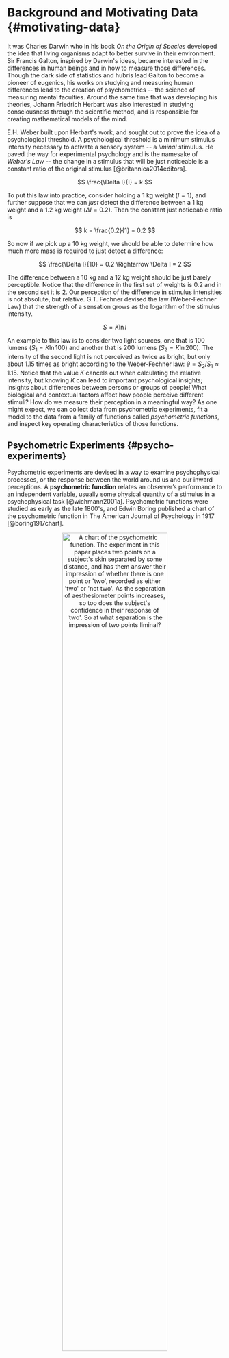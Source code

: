# Background and Motivating Data {#motivating-data}



It was Charles Darwin who in his book _On the Origin of Species_ developed the idea that living organisms adapt to better survive in their environment. Sir Francis Galton, inspired by Darwin's ideas, became interested in the differences in human beings and in how to measure those differences. Though the dark side of statistics and hubris lead Galton to become a pioneer of eugenics, his works on studying and measuring human differences lead to the creation of psychometrics -- the science of measuring mental faculties. Around the same time that was developing his theories, Johann Friedrich Herbart was also interested in studying consciousness through the scientific method, and is responsible for creating mathematical models of the mind.

E.H. Weber built upon Herbart's work, and sought out to prove the idea of a psychological threshold. A psychological threshold is a minimum stimulus intensity necessary to activate a sensory system -- a _liminal_ stimulus. He paved the way for experimental psychology and is the namesake of _Weber's Law_ -- the change in a stimulus that will be just noticeable is a constant ratio of the original stimulus [@britannica2014editors].

$$
\frac{\Delta I}{I} = k
$$

To put this law into practice, consider holding a 1 kg weight ($I = 1$), and further suppose that we can _just_ detect the difference between a 1 kg weight and a 1.2 kg weight ($\Delta I = 0.2$). Then the constant just noticeable ratio is

$$
k = \frac{0.2}{1} = 0.2
$$

So now if we pick up a 10 kg weight, we should be able to determine how much more mass is required to just detect a difference:

$$
\frac{\Delta I}{10} = 0.2 \Rightarrow \Delta I = 2
$$

The difference between a 10 kg and a 12 kg weight should be just barely perceptible. Notice that the difference in the first set of weights is 0.2 and in the second set it is 2. Our perception of the difference in stimulus intensities is not absolute, but relative. G.T. Fechner devised the law (Weber-Fechner Law) that the strength of a sensation grows as the logarithm of the stimulus intensity.

$$S = K \ln I$$

An example to this law is to consider two light sources, one that is 100 lumens ($S_1 = K \ln 100$) and another that is 200 lumens ($S_2 = K \ln 200$). The intensity of the second light is not perceived as twice as bright, but only about 1.15 times as bright according to the Weber-Fechner law: $\theta = S_2 / S_1 \approx 1.15$. Notice that the value $K$ cancels out when calculating the relative intensity, but knowing $K$ can lead to important psychological insights; insights about differences between persons or groups of people! What biological and contextual factors affect how people perceive different stimuli? How do we measure their perception in a meaningful way? As one might expect, we can collect data from psychometric experiments, fit a model to the data from a family of functions called _psychometric functions_, and inspect key operating characteristics of those functions.

## Psychometric Experiments {#psycho-experiments}

Psychometric experiments are devised in a way to examine psychophysical processes, or the response between the world around us and our inward perceptions. A **psychometric function** relates an observer’s performance to an independent variable, usually some physical quantity of a stimulus in a psychophysical task [@wichmann2001a]. Psychometric functions were studied as early as the late 1800's, and Edwin Boring published a chart of the psychometric function in The American Journal of Psychology in 1917 [@boring1917chart].


<div class="figure" style="text-align: center">
<img src="figures/chart_of_pf.png" alt="A chart of the psychometric function. The experiment in this paper places two points on a subject's skin separated by some distance, and has them answer their impression of whether there is one point or 'two', recorded as either 'two' or 'not two'. As the separation of aesthesiometer points increases, so too does the subject's confidence in their response of 'two'. So at what separation is the impression of two points liminal?" width="70%" />
<p class="caption">(\#fig:ch020-chart-of-pf)A chart of the psychometric function. The experiment in this paper places two points on a subject's skin separated by some distance, and has them answer their impression of whether there is one point or 'two', recorded as either 'two' or 'not two'. As the separation of aesthesiometer points increases, so too does the subject's confidence in their response of 'two'. So at what separation is the impression of two points liminal?</p>
</div>


Figure \@ref(fig:ch020-chart-of-pf) displays the key aspects of the psychometric function. The most crucial part is the sigmoid function, the S-like non-decreasing curve, which in this case is represented by the Normal CDF, $\Phi(\gamma)$. The horizontal axis represents the stimulus stimulus intensity, the separation of two points in centimeters. The vertical axis represents the probability that a subject has the impression of two points. With only experimental data, the response proportion becomes an approximation for the probability.

This leads me to talk about the type of psychometric experiment that this paper deals with called a **temporal order judgment** (TOJ) experiment. The concept is that if there are two distinct stimuli occurring nearly simultaneously then our brains will bind them into a single percept -- perceive them as happening simultaneously. Compensation for small temporal differences is beneficial for coherent multisensory experiences, particularly in visual-speech synthesis as it is necessary to maintain an accurate representation of the sources of multisensory events. The temporal asynchrony between stimuli is called the **stimulus onset asynchrony** (SOA), and the range of SOAs for which sensory signals are integrated into a global percept is called the **temporal binding window**. When the SOA grows too large then the brain segregates the two signals and the temporal order can be determined.

Our experiences in life as we age shape the mechanisms of processing multisensory signals, and some multisensory signals are integrated much more readily than others. Perceptual synchrony has been previously studied through the **point of subjective simultaneity** (PSS) -- the temporal delay between two signals at which an observer is unsure about their temporal order [@stone2001now]. The temporal binding window is the time span over which sensory signals arising from different modalities appear integrated into a global percept. A deficit in temporal sensitivity may lead to a widening of the temporal binding window and reduce the ability to segregate unrelated sensory signals. In temporal order judgment tasks, the ability to discriminate the timing of multiple sensory signals is referred to as temporal sensitivity, and is studied through the measurement of the **just noticeable difference** (JND) -- the smallest lapse in time so that a temporal order can just be determined. Figure \@ref(fig:ch020-plot-ref-pf) highlights the features through which we study psychometric functions. The PSS is defined as the point where an observer can do no better at determining temporal order than random guessing (i.e. the response probability is 50%). The JND is defined as the extra temporal delay between stimuli so that the temporal order is just able to be determined. Historically this has been defined as the difference between the 84% level and the PSS, though the upper level depends on domain expertise.


<div class="figure" style="text-align: center">
<img src="020-motivating-data_files/figure-html/ch020-plot-ref-pf-1.png" alt="The PSS is defined as the point where an observer can do no better at determining temporal order than random guessing. The just noticeable difference is defined as the extra temporal delay between stimuli so that the temporal order is just able to be determined. Historically this has been defined as the difference between the 0.84 level and the PSS, though the upper level depends on domain expertise." width="70%" />
<p class="caption">(\#fig:ch020-plot-ref-pf)The PSS is defined as the point where an observer can do no better at determining temporal order than random guessing. The just noticeable difference is defined as the extra temporal delay between stimuli so that the temporal order is just able to be determined. Historically this has been defined as the difference between the 0.84 level and the PSS, though the upper level depends on domain expertise.</p>
</div>


Perceptual synchrony and temporal sensitivity can be modified through a baseline understanding. In order to perceive physical events as simultaneous, our brains must adjust for differences in temporal delays of transmission of both psychical signals and sensory processing [@fujisaki2004recalibration]. In some cases such as with audiovisual stimuli, the perception of simultaneity can be modified by repeatedly presenting the audiovisual stimuli at fixed time separations (called an adapter stimulus) to an observer [@vroomen2004recalibration]. This repetition of presenting the adapter stimulus is called **temporal recalibration**.

The data set that I introduce in the next section concerns temporal order judgment across various sensory modalities with a temporal recalibration component.

## Temporal Order Judgment Data {#toj-task}

The data set that I am using in this paper comes from experiments done by A.N. Scurry and Dr. Fang Jiang in the Department of Psychology at the University of Nevada. Reduced temporal sensitivity in the aging population manifests in an impaired ability to perceive synchronous events as simultaneous, and similarly more difficulty in segregating asynchronous sensory signals that belong to different sources. The consequences of a widening of the temporal binding window is considered in @scurry2019aging, as well as a complete detailing of the experimental setup and recording process. A shortened summary of the methods is provided below.

There are four different tasks in the experiment: audio-visual, visual-visual, visuo-motor, and duration, and I will refer to each task respectively as audiovisual, visual, sensorimotor, and duration. The participants consist of 15 young adults (age 20-27), 15 middle age adults (age 39-50), and 15 older adults (age 65-75), all recruited from the University of Nevada, Reno. Additionally all subjects are right handed and were reported to have normal or corrected to normal hearing and vision.

<!-- Count the number of unique subjects by age group and task
<table class="table" style="margin-left: auto; margin-right: auto;">
<caption>(\#tab:unnamed-chunk-1)Number of subjects in each task.</caption>
 <thead>
  <tr>
   <th style="text-align:left;"> age_group </th>
   <th style="text-align:left;"> task </th>
   <th style="text-align:right;"> n </th>
  </tr>
 </thead>
<tbody>
  <tr>
   <td style="text-align:left;vertical-align: top !important;" rowspan="4"> young_adult </td>
   <td style="text-align:left;"> audiovisual </td>
   <td style="text-align:right;"> 14 </td>
  </tr>
  <tr>
   
   <td style="text-align:left;"> duration </td>
   <td style="text-align:right;"> 14 </td>
  </tr>
  <tr>
   
   <td style="text-align:left;"> sensorimotor </td>
   <td style="text-align:right;"> 15 </td>
  </tr>
  <tr>
   
   <td style="text-align:left;"> visual </td>
   <td style="text-align:right;"> 15 </td>
  </tr>
  <tr>
   <td style="text-align:left;vertical-align: top !important;" rowspan="4"> middle_age </td>
   <td style="text-align:left;"> audiovisual </td>
   <td style="text-align:right;"> 15 </td>
  </tr>
  <tr>
   
   <td style="text-align:left;"> duration </td>
   <td style="text-align:right;"> 15 </td>
  </tr>
  <tr>
   
   <td style="text-align:left;"> sensorimotor </td>
   <td style="text-align:right;"> 15 </td>
  </tr>
  <tr>
   
   <td style="text-align:left;"> visual </td>
   <td style="text-align:right;"> 15 </td>
  </tr>
  <tr>
   <td style="text-align:left;vertical-align: top !important;" rowspan="4"> older_adult </td>
   <td style="text-align:left;"> audiovisual </td>
   <td style="text-align:right;"> 15 </td>
  </tr>
  <tr>
   
   <td style="text-align:left;"> duration </td>
   <td style="text-align:right;"> 15 </td>
  </tr>
  <tr>
   
   <td style="text-align:left;"> sensorimotor </td>
   <td style="text-align:right;"> 15 </td>
  </tr>
  <tr>
   
   <td style="text-align:left;"> visual </td>
   <td style="text-align:right;"> 15 </td>
  </tr>
</tbody>
</table>
-->


<table class="table" style="margin-left: auto; margin-right: auto;">
<caption>(\#tab:ch020-multitask-data)Sample of motivating data.</caption>
 <thead>
  <tr>
   <th style="text-align:right;"> soa </th>
   <th style="text-align:right;"> response </th>
   <th style="text-align:left;"> sid </th>
   <th style="text-align:left;"> task </th>
   <th style="text-align:left;"> trial </th>
   <th style="text-align:left;"> age_group </th>
   <th style="text-align:right;"> age </th>
   <th style="text-align:left;"> sex </th>
  </tr>
 </thead>
<tbody>
  <tr>
   <td style="text-align:right;"> -350 </td>
   <td style="text-align:right;"> 0 </td>
   <td style="text-align:left;"> O-m-BC </td>
   <td style="text-align:left;"> audiovisual </td>
   <td style="text-align:left;"> pre </td>
   <td style="text-align:left;"> older_adult </td>
   <td style="text-align:right;"> 70 </td>
   <td style="text-align:left;"> M </td>
  </tr>
  <tr>
   <td style="text-align:right;"> -200 </td>
   <td style="text-align:right;"> 0 </td>
   <td style="text-align:left;"> M-m-SJ </td>
   <td style="text-align:left;"> duration </td>
   <td style="text-align:left;"> post1 </td>
   <td style="text-align:left;"> middle_age </td>
   <td style="text-align:right;"> 48 </td>
   <td style="text-align:left;"> M </td>
  </tr>
  <tr>
   <td style="text-align:right;"> 28 </td>
   <td style="text-align:right;"> 1 </td>
   <td style="text-align:left;"> O-f-KK </td>
   <td style="text-align:left;"> sensorimotor </td>
   <td style="text-align:left;"> pre </td>
   <td style="text-align:left;"> older_adult </td>
   <td style="text-align:right;"> 66 </td>
   <td style="text-align:left;"> F </td>
  </tr>
  <tr>
   <td style="text-align:right;"> 275 </td>
   <td style="text-align:right;"> 1 </td>
   <td style="text-align:left;"> O-f-MW </td>
   <td style="text-align:left;"> visual </td>
   <td style="text-align:left;"> post1 </td>
   <td style="text-align:left;"> older_adult </td>
   <td style="text-align:right;"> 69 </td>
   <td style="text-align:left;"> F </td>
  </tr>
</tbody>
</table>


In the audiovisual TOJ task, participants were asked to determine the temporal order between an auditory and visual stimulus. Stimulus onset asynchrony values were selected uniformly between -500 to +500 ms with 50 ms steps, where negative SOAs indicated that the visual stimulus was leading, and positive values indicated that the auditory stimulus was leading. Each SOA value was presented 5 times in random order in the initial block. At the end of each trial the subject was asked to report if the auditory stimulus came before the visual, where a $1$ indicates that they perceived the sound first, and a $0$ indicates that they perceived the visual stimulus first.

A similar setup is repeated for the visual, sensorimotor, and duration tasks. The visual task presented two visual stimuli on the left and right side of a display with temporal asynchronies that varied between -300 ms to +300 ms with 25 ms steps. Negative SOAs indicated that the left stimulus was first, and positive that the right came first. A positive response indicates that the subject perceived the right stimulus first. The sensorimotor task has subjects focus on a black cross on a screen. When it disappears, they respond by pressing a button. Additionally, when the cross disappears, a visual stimulus was flashed on the screen, and subjects were asked if they perceived the visual stimulus before or after their button press. The latency of the visual stimulus was partially determined by individual subject's average response time, so SOA values are not fixed between subjects and trials. A positive response indicates that the visual stimulus was perceived after the button press.

The duration task presents two vertically stacked circles on a screen with one appearing right after the other. The top stimulus appeared for a fixed amount of time of 300 ms, and the bottom was displayed for anywhere between +100 ms to +500 ms in 50 ms steps corresponding to SOA values between -200 ms to +200 ms. The subject then responds to if they perceived the bottom circle as appearing longer than the top circle.


<table class="table" style="margin-left: auto; margin-right: auto;">
<caption>(\#tab:ch020-toj-summary)Summary of TOJ Tasks</caption>
 <thead>
  <tr>
   <th style="text-align:left;"> Task </th>
   <th style="text-align:left;"> Positive Response </th>
   <th style="text-align:left;"> Positive SOA Truth </th>
  </tr>
 </thead>
<tbody>
  <tr>
   <td style="text-align:left;"> Audiovisual </td>
   <td style="text-align:left;"> Perceived audio first </td>
   <td style="text-align:left;"> Audio came before visual </td>
  </tr>
  <tr>
   <td style="text-align:left;"> Visual </td>
   <td style="text-align:left;"> Perceived right first </td>
   <td style="text-align:left;"> Right came before left </td>
  </tr>
  <tr>
   <td style="text-align:left;"> Sensorimotor </td>
   <td style="text-align:left;"> Perceived visual first </td>
   <td style="text-align:left;"> Visual came before tactile </td>
  </tr>
  <tr>
   <td style="text-align:left;"> Duration </td>
   <td style="text-align:left;"> Perceived bottom as longer </td>
   <td style="text-align:left;"> Bottom lasted longer than top </td>
  </tr>
</tbody>
</table>


Finally, after the first block of each task was completed, the participants went through an adaptation period where they were presented with the respective stimuli from each task repeatedly at fixed temporal delays, then they repeated the task. To ensure that the adaptation affect persisted, the subject were presented with the adapter stimulus at regular intervals throughout the second block. The blocks are designated as `pre` and `post1`, `post2`, etc. in the data set. In this paper I will only be focusing on the `pre` and `post1` blocks.

## Data Visualizations and Quirks

The dependent variable in these experiments is the perceived response which is encoded as a 0 or a 1, and the independent variable is the SOA value. If the response is plotted against the SOA values, then it is difficult to determine any relationship (see figure \@ref(fig:ch020-simple-response-soa-plot)). Transparency can be used to better visualize the relationships between SOA value and responses. The center plot in figure \@ref(fig:ch020-simple-response-soa-plot) uses the same data as the left plot, except that the transparency is set to 0.05. As a result, one can see that there is a higher density of "0" responses towards more negative SOAs, and a higher density of "1" responses for more positive SOAs. Taking it a step further, I can compute and plot the proportion of responses for a given SOA. This is displayed in the right plot. Now the relationship between SOA value and responses is clear -- as the SOA value goes from more negative to more positive, the proportion of positive responses increases from near 0 to near 1.


<div class="figure" style="text-align: center">
<img src="020-motivating-data_files/figure-html/ch020-simple-response-soa-plot-1.png" alt="Left: Simple plot of response vs. soa value. Center: A plot of response vs. soa with transparency. Right: A plot of proportions vs. soa with transparency." width="70%" />
<p class="caption">(\#fig:ch020-simple-response-soa-plot)Left: Simple plot of response vs. soa value. Center: A plot of response vs. soa with transparency. Right: A plot of proportions vs. soa with transparency.</p>
</div>


Subjectively the right plot in figure \@ref(fig:ch020-simple-response-soa-plot) is the easiest to interpret. Because of this, I will often present the observed and predicted data using the proportion of responses rather than the actual response. Proportional data also has the advantage of being bounded on the same interval as the response. For the audiovisual task, the responses can be aggregated into binomial data -- the number of positive responses for given SOA value -- which is sometimes more efficient to work with than the Bernoulli data (see table \@ref(tab:ch020-av-bin-sample)). However the number of times an SOA is presented varies between the pre-adaptation and post-adaptation blocks; 5 and 3 times per SOA respectively. 


<table class="table" style="margin-left: auto; margin-right: auto;">
<caption>(\#tab:ch020-av-bin-sample)Audiovisual task with aggregated responses.</caption>
 <thead>
  <tr>
   <th style="text-align:left;"> trial </th>
   <th style="text-align:right;"> soa </th>
   <th style="text-align:right;"> n </th>
   <th style="text-align:right;"> k </th>
   <th style="text-align:right;"> proportion </th>
  </tr>
 </thead>
<tbody>
  <tr>
   <td style="text-align:left;vertical-align: top !important;" rowspan="3"> pre </td>
   <td style="text-align:right;"> 200 </td>
   <td style="text-align:right;"> 5 </td>
   <td style="text-align:right;"> 4 </td>
   <td style="text-align:right;"> 0.80 </td>
  </tr>
  <tr>
   
   <td style="text-align:right;"> 150 </td>
   <td style="text-align:right;"> 5 </td>
   <td style="text-align:right;"> 5 </td>
   <td style="text-align:right;"> 1.00 </td>
  </tr>
  <tr>
   
   <td style="text-align:right;"> -350 </td>
   <td style="text-align:right;"> 5 </td>
   <td style="text-align:right;"> 0 </td>
   <td style="text-align:right;"> 0.00 </td>
  </tr>
  <tr>
   <td style="text-align:left;vertical-align: top !important;" rowspan="3"> post1 </td>
   <td style="text-align:right;"> 350 </td>
   <td style="text-align:right;"> 3 </td>
   <td style="text-align:right;"> 3 </td>
   <td style="text-align:right;"> 1.00 </td>
  </tr>
  <tr>
   
   <td style="text-align:right;"> -500 </td>
   <td style="text-align:right;"> 3 </td>
   <td style="text-align:right;"> 1 </td>
   <td style="text-align:right;"> 0.33 </td>
  </tr>
  <tr>
   
   <td style="text-align:right;"> -200 </td>
   <td style="text-align:right;"> 3 </td>
   <td style="text-align:right;"> 0 </td>
   <td style="text-align:right;"> 0.00 </td>
  </tr>
</tbody>
</table>


Other quirks about the data pertain to the subjects. There is one younger subject that did not complete the audiovisual task, and one younger subject that did not complete the duration task. Additionally there is one older subject who's response data for the post-adaptation audiovisual task is unreasonable^[By unreasonable, I mean that it is extremely unlikely that the data represents genuine responses.] (see figure \@ref(fig:ch020-av-post1-O-f-CE-plot)).

<div class="figure" style="text-align: center">
<img src="020-motivating-data_files/figure-html/ch020-av-post1-O-f-CE-plot-1.png" alt="Post-adaptation response data for O-f-CE" width="70%" />
<p class="caption">(\#fig:ch020-av-post1-O-f-CE-plot)Post-adaptation response data for O-f-CE</p>
</div>

It is unreasonable because, of all the negative SOAs, there were only two correct responses^[Correct in the sense that the perceived order matches the actual order.]. If a subject is randomly guessing the temporal order, then a naive estimate for the proportion of correct responses is 0.5. If a subject's proportion of correct responses is above 0.5, then they are doing better than random guessing. In figure \@ref(fig:ch020-av-post-neg-trials) it is seen that subject O-f-CE is the only one who's proportion is below 0.5 (and by a considerable amount).

<div class="figure" style="text-align: center">
<img src="020-motivating-data_files/figure-html/ch020-av-post-neg-trials-1.png" alt="Proportion of correct responses for negative SOA values during the post-adaptation audiovisual experiment." width="70%" />
<p class="caption">(\#fig:ch020-av-post-neg-trials)Proportion of correct responses for negative SOA values during the post-adaptation audiovisual experiment.</p>
</div>

The consequences of leaving in this experimental block in the data is considered in the [Chapter 5](#workflow), but it is a clear outlier that must be noted. When this method of detecting outliers is repeated for all tasks and blocks, then I end up with 17 records in total (see figure \@ref(fig:ch020-naive-prop-outliers)), one of which is the aforementioned subject.

<div class="figure" style="text-align: center">
<img src="020-motivating-data_files/figure-html/ch020-naive-prop-outliers-1.png" alt="Proportion of correct responses across all tasks and blocks Proportions are calculated individually for positive and negative SOAs." width="70%" />
<p class="caption">(\#fig:ch020-naive-prop-outliers)Proportion of correct responses across all tasks and blocks Proportions are calculated individually for positive and negative SOAs.</p>
</div>

Most of the records that are flagged by this method of outlier detection are from the sensorimotor task, and none are from the visual task. This may be caused by the perceived difficulty of the task. One consequence of higher temporal sensitivity is that it is easier to determine temporal order. It may also be that determining temporal order is inherently easier for certain multisensory tasks than others. Since the sensorimotor task does not have fixed SOA values like the other tasks, it may be perceived as more difficult. Or perhaps the mechanisms that process touch and visual signals are not as well coupled as those that process audio and visual signals. I'll consider how to handle the sensorimotor outliers in the model fitting process.
